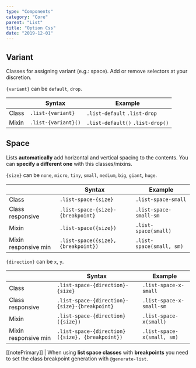 ```yaml
---
type: "Components"
category: "Core"
parent: "List"
title: "Option Css"
date: "2019-12-01"
---
```


## Variant

Classes for assigning variant (e.g.: space). Add or remove selectors at your discretion.

`{variant}` can be `default`, `drop`.

<div class="table-scroll">

|                         | Syntax                                    | Example                       |
| ----------------------- | ----------------------------------------- | ----------------------------- |
| Class                   | `.list-{variant}`                        | `.list-default` `.list-drop` |
| Mixin                   | `.list-{variant}()`                      | `.list-default()` `.list-drop()`  |

</div>

## Space

Lists **automatically** add horizontal and vertical spacing to the contents. You can **specify a different one** with this classes/mixins.

`{size}` can be `none`, `micro`, `tiny`, `small`, `medium`, `big`, `giant`, `huge`.

<div class="table-scroll">

|                         | Syntax                                    | Example                       |
| ----------------------- | ----------------------------------------- | ----------------------------- |
| Class                   | `.list-space-{size}`                     | `.list-space-small`          |
| Class responsive        | `.list-space-{size}-{breakpoint}`        | `.list-space-small-sm`       |
| Mixin                   | `.list-space({size})`                     | `.list-space(small)`          |
| Mixin responsive min    | `.list-space({size}, {breakpoint})`       | `.list-space(small, sm)`      |

</div>

`{direction}` can be `x`, `y`.

<div class="table-scroll">

|                         | Syntax                                    | Example                       |
| ----------------------- | ----------------------------------------- | ----------------------------- |
| Class                   | `.list-space-{direction}-{size}`                      | `.list-space-x-small`           |
| Class responsive        | `.list-space-{direction}-{size}-{breakpoint}`         | `.list-space-x-small-sm`        |
| Mixin                   | `.list-space-{direction}({size})`                      | `.list-space-x(small)`           |
| Mixin responsive min    | `.list-space-{direction}({size}, {breakpoint})`        | `.list-space-x(small, sm)`       |

</div>

[[notePrimary]]
| When using **list space classes** with **breakpoints** you need to set the class breakpoint generation with `@generate-list`.

<demo>
  <demovanilla src="vanilla/components/core/list/space-none">
  </demovanilla>
  <demovanilla src="vanilla/components/core/list/space-mini">
  </demovanilla>
  <demovanilla src="vanilla/components/core/list/space-tiny">
  </demovanilla>
  <demovanilla src="vanilla/components/core/list/space-small">
  </demovanilla>
  <demovanilla src="vanilla/components/core/list/space-medium">
  </demovanilla>
  <demovanilla src="vanilla/components/core/list/space-large">
  </demovanilla>
  <demovanilla src="vanilla/components/core/list/space-big">
  </demovanilla>
  <demovanilla src="vanilla/components/core/list/space-giant">
  </demovanilla>
</demo>
